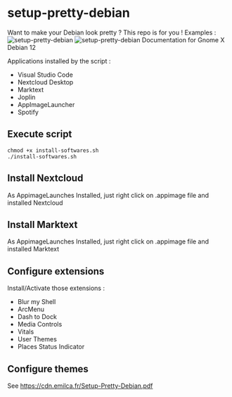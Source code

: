 # setup-pretty-debian

Want to make your Debian look pretty ? This repo is for you !
Examples :
![setup-pretty-debian](https://cdn.discordapp.com/attachments/892398451726364693/1290060958642868328/Capture_decran_du_2024-09-29_23-21-15.png?ex=67d7e9a4&is=67d69824&hm=7e5918db5eed2aa61e3460937e8d4d3338d09b9cd1675cea5b46e1ba6422128a&)
![setup-pretty-debian](https://cdn.discordapp.com/attachments/892398451726364693/1290061060040036403/image.png?ex=67d7e9bc&is=67d6983c&hm=24bf1f1333ac4fdbd01bae4f6eb9acf936f71d081a02276f045a43ae17d1df49&)
Documentation for Gnome X Debian 12

Applications installed by the script : 
- Visual Studio Code
- Nextcloud Desktop
- Marktext
- Joplin
- AppImageLauncher
- Spotify

## Execute script

```
chmod +x install-softwares.sh
./install-softwares.sh
```

## Install Nextcloud
As AppimageLaunches Installed, just right click on .appimage file and installed Nextcloud

## Install Marktext
As AppimageLaunches Installed, just right click on .appimage file and installed Marktext



## Configure extensions

Install/Activate those extensions :
- Blur my Shell
- ArcMenu
- Dash to Dock
- Media Controls
- Vitals
- User Themes
- Places Status Indicator

## Configure themes
See https://cdn.emilca.fr/Setup-Pretty-Debian.pdf
